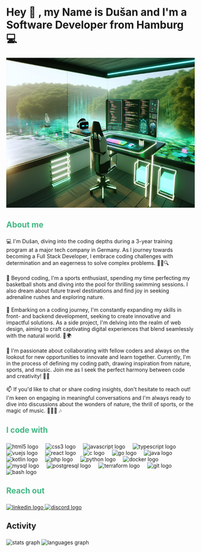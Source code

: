 <h1 align="left">Hey 👋 , my Name is Dušan and I'm a Software Developer from Hamburg 💻</h1>

###

<div align="center">
  <img height="400" src="https://github.com/giovannini96/giovannini96/blob/main/src/futureRoom.jpeg?raw=true"  />
</div>

###

<h2 align="left" style="color: #42b883;">About me</h2>

###

<p align="left">💻 I'm Dušan, diving into the coding depths during a 3-year training program at a major tech company in Germany. As I journey towards becoming a Full Stack Developer, I embrace coding challenges with determination and an eagerness to solve complex problems. 🚀💡🔍<br><br>🏀 Beyond coding, I'm a sports enthusiast, spending my time perfecting my basketball shots and diving into the pool for thrilling swimming sessions. I also dream about future travel destinations and find joy in seeking adrenaline rushes and exploring nature.<br><br>🌱 Embarking on a coding journey, I'm constantly expanding my skills in front- and backend development, seeking to create innovative and impactful solutions. As a side project, I'm delving into the realm of web design, aiming to craft captivating digital experiences that blend seamlessly with the natural world. 🌿🌍<br><br>💞️ I'm passionate about collaborating with fellow coders and always on the lookout for new opportunities to innovate and learn together. Currently, I'm in the process of defining my coding path, drawing inspiration from nature, sports, and music. Join me as I seek the perfect harmony between code and creativity! 🌟🎵<br><br>📫 If you'd like to chat or share coding insights, don't hesitate to reach out! I'm keen on engaging in meaningful conversations and I'm always ready to dive into discussions about the wonders of nature, the thrill of sports, or the magic of music. 🌳🏊‍♂️ 🎶</p>

###

<h2 align="left" style="color: #42b883 !important;">I code with</h2>

###

<div align="left">
  <img src="https://cdn.jsdelivr.net/gh/devicons/devicon/icons/html5/html5-original.svg" height="40" alt="html5 logo"  />
  <img width="12" />
  <img src="https://cdn.jsdelivr.net/gh/devicons/devicon/icons/css3/css3-original.svg" height="40" alt="css3 logo"  />
  <img width="12" />
  <img src="https://cdn.jsdelivr.net/gh/devicons/devicon/icons/javascript/javascript-original.svg" height="40" alt="javascript logo"  />
  <img width="12" />
  <img src="https://cdn.jsdelivr.net/gh/devicons/devicon/icons/typescript/typescript-original.svg" height="40" alt="typescript logo"  />
  <img width="12" />
  <img src="https://cdn.jsdelivr.net/gh/devicons/devicon/icons/vuejs/vuejs-original.svg" height="40" alt="vuejs logo"  />
  <img width="12" />
  <img src="https://cdn.jsdelivr.net/gh/devicons/devicon/icons/react/react-original.svg" height="40" alt="react logo"  />
  <img width="12" />
  <img src="https://cdn.jsdelivr.net/gh/devicons/devicon/icons/c/c-original.svg" height="40" alt="c logo"  />
  <img width="12" />
  <img src="https://cdn.jsdelivr.net/gh/devicons/devicon/icons/go/go-original.svg" height="40" alt="go logo"  />
  <img width="12" />
  <img src="https://cdn.jsdelivr.net/gh/devicons/devicon/icons/java/java-original.svg" height="40" alt="java logo"  />
  <img width="12" />
  <img src="https://cdn.jsdelivr.net/gh/devicons/devicon/icons/kotlin/kotlin-original.svg" height="40" alt="kotlin logo"  />
  <img width="12" />
  <img src="https://cdn.jsdelivr.net/gh/devicons/devicon/icons/php/php-original.svg" height="40" alt="php logo"  />
  <img width="12" />
  <img src="https://cdn.jsdelivr.net/gh/devicons/devicon/icons/python/python-original.svg" height="40" alt="python logo"  />
  <img width="12" />
  <img src="https://cdn.jsdelivr.net/gh/devicons/devicon/icons/docker/docker-original.svg" height="40" alt="docker logo"  />
  <img width="12" />
  <img src="https://cdn.jsdelivr.net/gh/devicons/devicon/icons/mysql/mysql-original.svg" height="40" alt="mysql logo"  />
  <img width="12" />
  <img src="https://cdn.jsdelivr.net/gh/devicons/devicon/icons/postgresql/postgresql-original.svg" height="40" alt="postgresql logo"  />
  <img width="12" />
  <img src="https://cdn.jsdelivr.net/gh/devicons/devicon/icons/terraform/terraform-original.svg" height="40" alt="terraform logo"  />
  <img width="12" />
  <img src="https://cdn.jsdelivr.net/gh/devicons/devicon/icons/git/git-original.svg" height="40" alt="git logo"  />
  <img width="12" />
  <img src="https://cdn.jsdelivr.net/gh/devicons/devicon/icons/bash/bash-original.svg" height="40" alt="bash logo"  />
</div>

###

<h2 align="left" style="color: #42b883;">Reach out</h2>

###

<div align="left">
  <a href="https://www.linkedin.com/in/dusan-ivancic-42344117a?utm_source=share&utm_campaign=share_via&utm_content=profile&utm_medium=ios_app" target="_blank">
    <img src="https://img.shields.io/static/v1?message=LinkedIn&logo=linkedin&label=&color=0077B5&logoColor=white&labelColor=&style=for-the-badge" height="40" alt="linkedin logo"  />
  </a>
  <a href="discordapp.com/users/559488062065868849" target="_blank">
    <img src="https://img.shields.io/static/v1?message=Discord&logo=discord&label=&color=7289DA&logoColor=white&labelColor=&style=for-the-badge" height="40" alt="discord logo"  />
  </a>
</div>

###

<h2 align="left">Activity</h2>

###

<div align="left">
  <img src="https://github-readme-stats.vercel.app/api?username=giovannini96&hide_title=true&hide_rank=false&show_icons=true&include_all_commits=true&count_private=true&disable_animations=false&theme=vue-dark&locale=en&hide_border=true&order=1" height="150" alt="stats graph"  />
  <img src="https://github-readme-stats.vercel.app/api/top-langs?username=giovannini96&locale=en&hide_title=false&layout=compact&card_width=320&langs_count=10&theme=vue-dark&hide_border=true&order=2" height="150" alt="languages graph"  />
</div>

###
